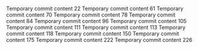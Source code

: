 Temporary commit content 22
Temporary commit content 61
Temporary commit content 70
Temporary commit content 78
Temporary commit content 84
Temporary commit content 96
Temporary commit content 105
Temporary commit content 111
Temporary commit content 113
Temporary commit content 118
Temporary commit content 150
Temporary commit content 175
Temporary commit content 222
Temporary commit content 226
